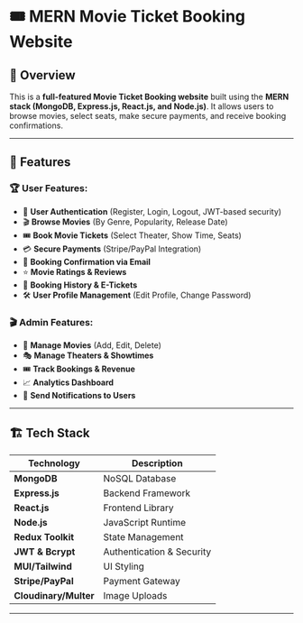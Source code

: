 # 🎟️ MERN Movie Ticket Booking Website

## 📌 Overview

This is a **full-featured Movie Ticket Booking website** built using the **MERN stack (MongoDB, Express.js, React.js, and Node.js)**. It allows users to browse movies, select seats, make secure payments, and receive booking confirmations.

---

## 🚀 Features

### 🏆 User Features:
- 🔐 **User Authentication** (Register, Login, Logout, JWT-based security)
- 🎬 **Browse Movies** (By Genre, Popularity, Release Date)
- 🎟️ **Book Movie Tickets** (Select Theater, Show Time, Seats)
- 💳 **Secure Payments** (Stripe/PayPal Integration)
- 📧 **Booking Confirmation via Email**
- ⭐ **Movie Ratings & Reviews**
- 📜 **Booking History & E-Tickets**
- 🛠 **User Profile Management** (Edit Profile, Change Password)

### 🎬 Admin Features:
- 📌 **Manage Movies** (Add, Edit, Delete)
- 🎭 **Manage Theaters & Showtimes**
- 🎟️ **Track Bookings & Revenue**
- 📈 **Analytics Dashboard**
- 🔔 **Send Notifications to Users**

---

## 🏗️ Tech Stack

| Technology  | Description |
|-------------|------------|
| **MongoDB** | NoSQL Database |
| **Express.js** | Backend Framework |
| **React.js** | Frontend Library |
| **Node.js** | JavaScript Runtime |
| **Redux Toolkit** | State Management |
| **JWT & Bcrypt** | Authentication & Security |
| **MUI/Tailwind** | UI Styling |
| **Stripe/PayPal** | Payment Gateway |
| **Cloudinary/Multer** | Image Uploads |

---
